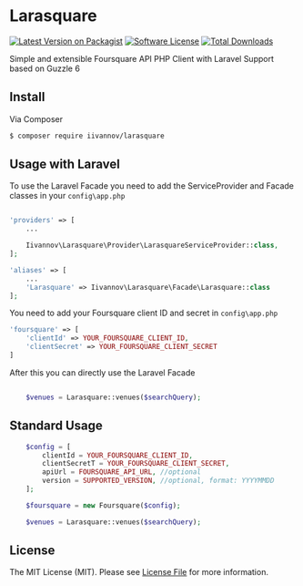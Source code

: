 # Larasquare

[![Latest Version on Packagist][ico-version]][link-packagist]
[![Software License][ico-license]](license.md)
[![Total Downloads][ico-downloads]][link-downloads]


Simple and extensible Foursquare API PHP Client with Laravel Support based on Guzzle 6


## Install

Via Composer

``` bash
$ composer require iivannov/larasquare
```




## Usage with Laravel

To use the Laravel Facade you need to add the ServiceProvider and Facade classes in your `config\app.php`

``` php

'providers' => [
    ...

    Iivannov\Larasquare\Provider\LarasquareServiceProvider::class,
];

'aliases' => [
    ...
    'Larasquare' => Iivannov\Larasquare\Facade\Larasquare::class
];
```

You need to add your Foursquare client ID and secret in `config\app.php`

``` php
'foursquare' => [
    'clientId' => YOUR_FOURSQUARE_CLIENT_ID,
    'clientSecret' => YOUR_FOURSQUARE_CLIENT_SECRET
]
```

After this you can directly use the Laravel Facade


``` php

    $venues = Larasquare::venues($searchQuery);

```


## Standard Usage

``` php
    $config = [
        clientId = YOUR_FOURSQUARE_CLIENT_ID,
        clientSecretT = YOUR_FOURSQUARE_CLIENT_SECRET,
        apiUrl = FOURSQUARE_API_URL, //optional
        version = SUPPORTED_VERSION, //optional, format: YYYYMMDD
    ];

    $foursquare = new Foursquare($config);

    $venues = Larasquare::venues($searchQuery);

```



## License

The MIT License (MIT). Please see [License File](license.md) for more information.

[ico-version]: https://img.shields.io/packagist/v/iivannov/larasquare.svg?style=flat-square
[ico-license]: https://img.shields.io/badge/license-MIT-brightgreen.svg?style=flat-square
[ico-downloads]: https://img.shields.io/packagist/dt/iivannov/larasquare.svg?style=flat-square

[link-packagist]: https://packagist.org/packages/iivannov/larasquare
[link-downloads]: https://packagist.org/packages/iivannov/larasquare
[link-author]: https://github.com/iivannov
[link-contributors]: ../../contributors

